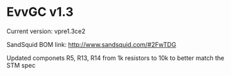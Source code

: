 EvvGC v1.3
==================

Current version: vpre1.3ce2

SandSquid BOM link: http://www.sandsquid.com/#2FwTDG

Updated componets R5, R13, R14 from 1k resistors to 10k to better match the STM spec